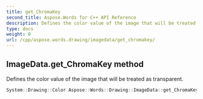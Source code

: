 ```yaml
---
title: get_ChromaKey
second_title: Aspose.Words for C++ API Reference
description: Defines the color value of the image that will be treated as transparent. 
type: docs
weight: 0
url: /cpp/aspose.words.drawing/imagedata/get_chromakey/
---
```

## ImageData.get_ChromaKey method


Defines the color value of the image that will be treated as transparent.

```cpp
System::Drawing::Color Aspose::Words::Drawing::ImageData::get_ChromaKey()
```

